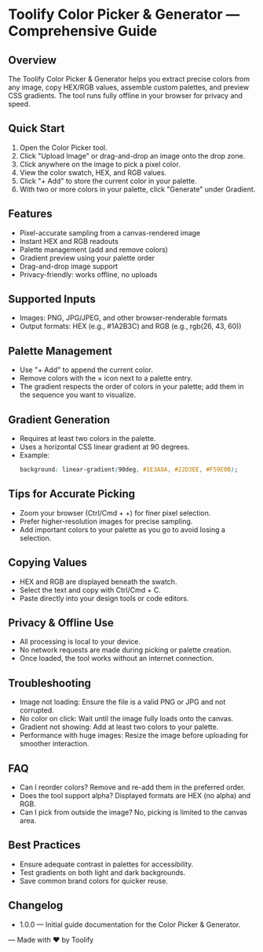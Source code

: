 # Toolify Color Picker & Generator — Comprehensive Guide

## Overview
The Toolify Color Picker & Generator helps you extract precise colors from any image, copy HEX/RGB values, assemble custom palettes, and preview CSS gradients. The tool runs fully offline in your browser for privacy and speed.

## Quick Start
1. Open the Color Picker tool.
2. Click "Upload Image" or drag-and-drop an image onto the drop zone.
3. Click anywhere on the image to pick a pixel color.
4. View the color swatch, HEX, and RGB values.
5. Click "+ Add" to store the current color in your palette.
6. With two or more colors in your palette, click "Generate" under Gradient.

## Features
- Pixel-accurate sampling from a canvas-rendered image
- Instant HEX and RGB readouts
- Palette management (add and remove colors)
- Gradient preview using your palette order
- Drag-and-drop image support
- Privacy-friendly: works offline, no uploads

## Supported Inputs
- Images: PNG, JPG/JPEG, and other browser-renderable formats
- Output formats: HEX (e.g., #1A2B3C) and RGB (e.g., rgb(26, 43, 60))

## Palette Management
- Use "+ Add" to append the current color.
- Remove colors with the × icon next to a palette entry.
- The gradient respects the order of colors in your palette; add them in the sequence you want to visualize.

## Gradient Generation
- Requires at least two colors in the palette.
- Uses a horizontal CSS linear gradient at 90 degrees.
- Example:
  ```css
  background: linear-gradient(90deg, #1E3A8A, #22D3EE, #F59E0B);
  ```

## Tips for Accurate Picking
- Zoom your browser (Ctrl/Cmd + +) for finer pixel selection.
- Prefer higher-resolution images for precise sampling.
- Add important colors to your palette as you go to avoid losing a selection.

## Copying Values
- HEX and RGB are displayed beneath the swatch.
- Select the text and copy with Ctrl/Cmd + C.
- Paste directly into your design tools or code editors.

## Privacy & Offline Use
- All processing is local to your device.
- No network requests are made during picking or palette creation.
- Once loaded, the tool works without an internet connection.

## Troubleshooting
- Image not loading: Ensure the file is a valid PNG or JPG and not corrupted.
- No color on click: Wait until the image fully loads onto the canvas.
- Gradient not showing: Add at least two colors to your palette.
- Performance with huge images: Resize the image before uploading for smoother interaction.

## FAQ
- Can I reorder colors? Remove and re-add them in the preferred order.
- Does the tool support alpha? Displayed formats are HEX (no alpha) and RGB.
- Can I pick from outside the image? No, picking is limited to the canvas area.

## Best Practices
- Ensure adequate contrast in palettes for accessibility.
- Test gradients on both light and dark backgrounds.
- Save common brand colors for quicker reuse.

## Changelog
- 1.0.0 — Initial guide documentation for the Color Picker & Generator.

— Made with ❤️ by Toolify
